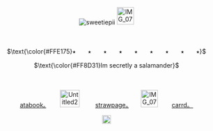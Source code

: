 <div align="center"> <img src="https://komarev.com/ghpvc/?username=sweetiepii&label=　　(ヽ°□°）　　&color=909090&style=flat" alt="sweetiepii" /> <img width="39" height="40" alt="IMG_0782" src="https://github.com/user-attachments/assets/48bef695-6eba-495b-afaa-2e0d60381cc6" />

　
<p align="center"> $\text{\color{#FFE175}⭑　　⭑　　⭑　　⭑　　⭑　　⭑　　⭑　　⭑　　⭑}$

$\text{\color{#FF8D31}Im secretly a salamander}$
  
　<p align="center"> [atabook。](https://sweetiepii.atabook.org/)　　 <img width="45" height="40" alt="Untitled297_20250720100820" src="https://github.com/user-attachments/assets/3933cb03-9da3-4ebc-b71d-98d535ea3c74" /> 　　 [strawpage。](https://honeypii.straw.page/)　　<img width="39" height="40" alt="IMG_0782" src="https://github.com/user-attachments/assets/fba47392-91e8-413f-a197-e293df709be1" />　　 [carrd。](https://honeypii.carrd.co/)
 
<img width="20" height="20" alt="Untitled284_20250711193810" src="https://github.com/user-attachments/assets/f2f1a7af-838f-4500-bf0f-4c8508f21f20" />




